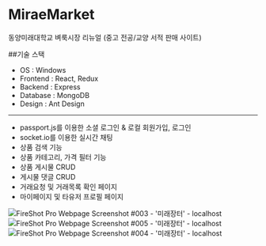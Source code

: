 # MiraeMarket
동양미래대학교 벼룩시장 리뉴얼 (중고 전공/교양 서적 판매 사이트)

##기술 스택
- OS : Windows
- Frontend : React, Redux
- Backend : Express
- Database : MongoDB
- Design : Ant Design
-------------------------------------------------------------
- passport.js를 이용한 소셜 로그인 & 로컬 회원가입, 로그인
- socket.io를 이용한 실시간 채팅
- 상품 검색 기능
- 상품 카테고리, 가격 필터 기능
- 상품 게시물 CRUD
- 게시물 댓글 CRUD
- 거래요청 및 거래목록 확인 페이지
- 마이페이지 및 타유저 프로필 페이지

![FireShot Pro Webpage Screenshot #003 - '미래장터' - localhost](https://user-images.githubusercontent.com/23697868/102294428-9f914080-3f8c-11eb-96e6-ec52cbc2d9c6.png)
![FireShot Pro Webpage Screenshot #005 - '미래장터' - localhost](https://user-images.githubusercontent.com/23697868/102294455-b041b680-3f8c-11eb-8830-c5cd2c8c8211.png)
![FireShot Pro Webpage Screenshot #004 - '미래장터' - localhost](https://user-images.githubusercontent.com/23697868/102294473-ba63b500-3f8c-11eb-8329-874776c4da81.png)
